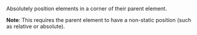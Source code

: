 Absolutely position elements in a corner of their parent element.

**Note**: This requires the parent element to have a non-static position (such as relative or absolute).
